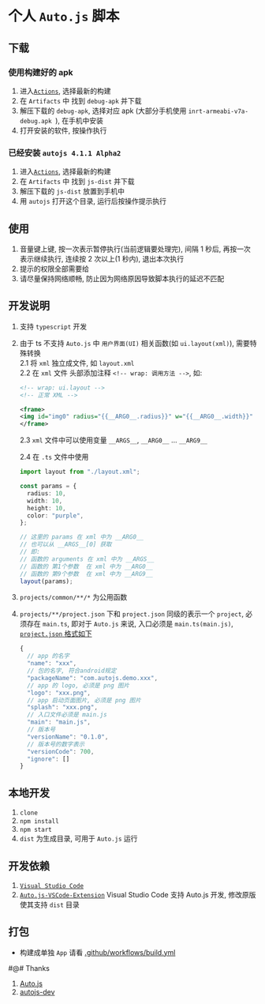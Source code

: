 # 个人 `Auto.js` 脚本

## 下载

### 使用构建好的 apk

1. 进入[`Actions`](https://github.com/demoshang/autojs-scripts/actions), 选择最新的构建
2. 在 `Artifacts` 中 找到 `debug-apk` 并下载
3. 解压下载的 `debug-apk`, 选择对应 apk (大部分手机使用 `inrt-armeabi-v7a-debug.apk `), 在手机中安装
4. 打开安装的软件, 按操作执行

### 已经安装 `autojs 4.1.1 Alpha2`

1. 进入[`Actions`](https://github.com/demoshang/autojs-scripts/actions), 选择最新的构建
2. 在 `Artifacts` 中 找到 `js-dist` 并下载
3. 解压下载的 `js-dist` 放置到手机中
4. 用 `autojs` 打开这个目录, 运行后按操作提示执行

## 使用

1. 音量键上键, 按一次表示暂停执行(当前逻辑要处理完), 间隔 1 秒后, 再按一次表示继续执行, 连续按 2 次以上(1 秒内), 退出本次执行
2. 提示的权限全部需要给
3. 请尽量保持网络顺畅, 防止因为网络原因导致脚本执行的延迟不匹配

## 开发说明

1. 支持 `typescript` 开发
2. 由于 ts 不支持 `Auto.js` 中 `用户界面(UI)` 相关函数(如 `ui.layout(xml)`), 需要特殊转换  
   2.1 将 `xml` 独立成文件, 如 `layout.xml`  
   2.2 在 `xml` 文件 头部添加注释 `<!-- wrap: 调用方法 -->`, 如:
   ```xml
   <!-- wrap: ui.layout -->
   <!-- 正常 XML -->

   <frame>
   <img id="img0" radius="{{__ARG0__.radius}}" w="{{__ARG0__.width}}" h="{{__ARG0__.height}}" tint="{{__ARG0__.color}}" src="data:image/gif;base64,R0lGODlhAQABAIAAAAUEBAAAACwAAAAAAQABAAACAkQBADs=" />
   </frame>
   ```

   2.3 `xml` 文件中可以使用变量 `__ARGS__`, `__ARG0__` ... `__ARG9__`

   2.4 在 `.ts` 文件中使用

   ```ts
   import layout from "./layout.xml";

   const params = {
     radius: 10,
     width: 10,
     height: 10,
     color: "purple",
   };

   // 这里的 params 在 xml 中为 __ARG0__
   // 也可以从 __ARGS__[0] 获取
   // 即:
   // 函数的 arguments 在 xml 中为 __ARGS__
   // 函数的 第1个参数  在 xml 中为 __ARG0__
   // 函数的 第9个参数  在 xml 中为 __ARG9__
   layout(params);
   ```

3. `projects/common/**/*` 为公用函数
4. `projects/**/project.json` 下和 `project.json` 同级的表示一个 `project`, 必须存在 `main.ts`, 即对于 `Auto.js` 来说, 入口必须是 `main.ts(main.js)`, [`project.json` 格式如下](https://github.com/demoshang/autojs-replace-inrt#%E4%BD%BF%E7%94%A8)

   ```js
   {
     // app 的名字
     "name": "xxx",
     // 包的名字, 符合android规定
     "packageName": "com.autojs.demo.xxx",
     // app 的 logo, 必须是 png 图片
     "logo": "xxx.png",
     // app 启动页面图片, 必须是 png 图片
     "splash": "xxx.png",
     // 入口文件必须是 main.js
     "main": "main.js",
     // 版本号
     "versionName": "0.1.0",
     // 版本号的数字表示
     "versionCode": 700,
     "ignore": []
   }
   ```

## 本地开发

1. `clone`
2. `npm install`
3. `npm start`
4. `dist` 为生成目录, 可用于 `Auto.js` 运行

## 开发依赖

1. [`Visual Studio Code`](https://code.visualstudio.com/)
2. [`Auto.js-VSCode-Extension`](https://github.com/demoshang/Auto.js-VSCode-Extension/releases/tag/v1.0.0) Visual Studio Code 支持 Auto.js 开发, 修改原版使其支持 `dist` 目录

## 打包

- 构建成单独 `App` 请看 [.github/workflows/build.yml](./.github/workflows/build.yml)

#@# Thanks
1. [Auto.js](https://github.com/hyb1996/Auto.js)
2. [autojs-dev](https://github.com/pboymt/autojs-dev)
